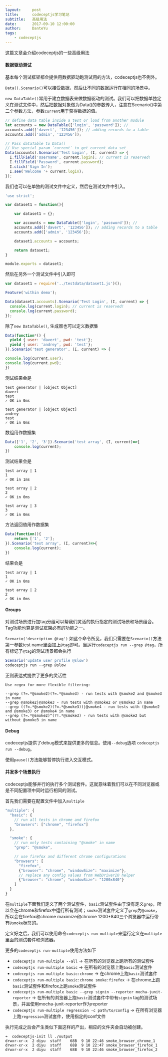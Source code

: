```yaml
---
layout:     post
title:      codeceptjs学习笔记
subtitle:   高级用法
date:       2017-09-10 12:00:00
author:     DanteYu
tags:
    - codeceptjs
---
```


这篇文章会介绍codeceptjs的一些高级用法

#### 数据驱动测试

基本每个测试框架都会提供用数据驱动跑测试用的方法，codeceptjs也不例外。

`Data().Scenario()`可以接受数据，然后让不同的数据运行在相同的场景中。

`new DataTable()`常用于建立数据表来做数据驱动的测试。我们可以把数据单独定义在测试文件中，然后把数据对象做为Data()的参数传入，注意在Scenario()中第二个参数方法，参数`current`用于获得数据的值。
```js
// define data table inside a test or load from another module
let accounts = new DataTable(['login', 'password']); //
accounts.add(['davert', '123456']); // adding records to a table
accounts.add(['admin', '123456']);

// Pass dataTable to Data()
// Use special param `current` to get current data set
Data(accounts).Scenario('Test Login', (I, current) => {
  I.fillField('Username', current.login); // current is reserved!
  I.fillField('Password', current.password);
  I.click('Sign In');
  I.see('Welcome '+ current.login);
});
```

我们也可以在单独的测试文件中定义，然后在测试文件中引入。

```js
'use strict';

var dataset1 = function(){

	var dataset1 = {};

	var accounts = new DataTable(['login', 'password']); //
	accounts.add(['davert', '123456']); // adding records to a table
	accounts.add(['admin', '123456']);

	dataset1.accounts = accounts;

	return dataset1;
}

module.exports = dataset1;
```

然后在另外一个测试文件中引入即可
```js
var dataset1 = require('../testdata/dataset1.js')();

Feature('within demo');

Data(dataset1.accounts).Scenario('Test Login', (I, current) => {
  console.log(current.login); // current is reserved!
  console.log(current.password);
});
```

除了`new DataTable()`, 生成器也可以定义数据集

```js
Data(function*() {
  yield { user: 'davert', pwd: 'test'};
  yield { user: 'andrey', pwd: 'test'};
}).Scenario('test generator', (I, current) => {

console.log(current.user);
console.log(current.pwd);
})
```
测试结果会是

```
test generator | [object Object]
davert
test
✓ OK in 0ms

test generator | [object Object]
andrey
test
✓ OK in 0ms
```

数组用作数据集

```js
Data(['1', '2', '3']).Scenario('test array', (I, current)=>{
	console.log(current);
})
```

测试结果会是
```
test array | 1
1
✓ OK in 1ms

test array | 2
2
✓ OK in 0ms

test array | 3
3
✓ OK in 0ms
```

方法返回值用作数据集

```js
Data(function(){
	return ['1', '2'];
}).Scenario('test array', (I, current)=>{
	console.log(current);
})
```
结果会是
```
test array | 1
1
✓ OK in 0ms

test array | 2
2
✓ OK in 0ms
```

#### Groups

对测试场景进行加tag分组可以帮我们灵活的执行指定的测试场景和场景组合。Tag功能也算是测试框架必有的功能之一。

`Scenario('description @tag')` 如这个命令所见，我们只需要在`Scenario()`方法第一参数test name里面加上`@tag`即可。当运行`codeceptjs run --grep @tag`，所有标记了`@tag`的测试场景都会执行

```js
Scenario('update user profile @slow')
codeceptjs run --grep @slow
```

正则表达式提供了更多的灵活性

```
Use regex for more flexible filtering:

--grep (?=.*@smoke2)(?=.*@smoke3) - run tests with @smoke2 and @smoke3 in name
--grep @smoke2|@smoke3 - run tests with @smoke2 or @smoke3 in name
--grep ((?=.*@smoke2)(?=.*@smoke3))|@smoke4 - run tests with (@smoke2 and @smoke3) or @smoke4 in name
--grep (?=.*@smoke2)^(?!.*@smoke3) - run tests with @smoke2 but without @smoke3 in name
```

#### Debug

codeceptjs提供了debug模式来提供更多的信息。使用`--debug`选项 `codeceptjs run --debug`。

使用`pause()`方法能够暂停执行进入交互模式。

#### 并发多个场景执行

codeceptjs能够并行的执行多个测试套件。这就意味着我们可以在不同浏览器或是不同配置项中同时运行相同的测试。

首先我们需要在配置文件中加入`multiple`

```js
"multiple": {
  "basic": {
    // run all tests in chrome and firefox
    "browsers": ["chrome", "firefox"]
  },

  "smoke": {
    // run only tests containing "@smoke" in name
    "grep": "@smoke",

    // use firefox and different chrome configurations
    "browsers": [
      "firefox",
      {"browser": "chrome", "windowSize": "maximize"},
      // replace any config values from WebDriverIO helper
      {"browser": "chrome", "windowSize": "1200x840"}
    ]
  }
}
```

在`multiple`下面我们定义了两个测试套件，`basic`测试套件由于没有定义`grep`，所以会在chrome和firefox中运行所有测试；`smoke`测试套件定义了`grep`为`@smoke`，所以会在firefox和chrome maximize和chrome 1200*840三个浏览器中运行带有`@smoke`标签的。

定义好之后，我们可以使用命令`codeceptjs run-multiple`来运行定义在`multiple`里面的测试套件和浏览器。

更多的`codeceptjs run-multiple`使用方法如下

* `codeceptjs run-multiple --all` -> 在所有的浏览器上跑所有的测试套件
* `codeceptjs run-multiple basic` -> 在所有的浏览器上跑`basic`测试套件
* `codeceptjs run-multiple basic:chrome` -> 在chrome上跑`basic`测试套件
* `codeceptjs run-multiple basic:chrome smoke:firefox` -> 在chrome上跑`basic`测试套件和firefox上跑`smoke`测试套件
* `codeceptjs run-multiple basic --grep signin --reporter mocha-junit-reporter` -> 在所有的浏览器上跑`basic`测试套件中带有`signin` tag的测试场景，并且使用mocha-junit-reporter作为reporter
* `codeceptjs run-multiple regression -c path/to/config` -> 在所有浏览器上跑`regression`测试套件，使用指定的conf文件

执行完成之后会产生类似下面这样的产出，相应的文件夹会自动被创建。

```
➜  codeceptjs-init ll ./output
drwxr-xr-x  2 diyu  staff    68B  9 10 22:46 smoke_browser_chrome_1
drwxr-xr-x  2 diyu  staff    68B  9 10 22:47 smoke_browser_firefox_1
drwxr-xr-x  2 diyu  staff    68B  9 10 22:46 smoke_browser_firefox_2
```
